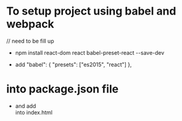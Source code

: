 # To setup project using babel and webpack

// need to be fill up

- npm install react-dom react  babel-preset-react --save-dev

- add   "babel": {
    "presets": ["es2015", "react"]
  },
#	into package.json file

- and add <div id="root"></div> into index.html